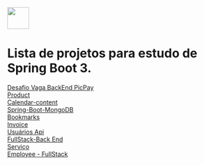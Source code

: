 <img width="50" height="50" loading="lazy" src="https://cdn.jsdelivr.net/gh/devicons/devicon/icons/spring/spring-original.svg" />  

# Lista de projetos para estudo de Spring Boot 3.

[Desafio Vaga BackEnd PicPay](pickpaysimplificado)</br>
[Product](ProjetoProducts2)</br>
[Calendar-content](content-calendar)</br>
[Spring-Boot-MongoDB](spring-Boot-MongoDB)</br>
[Bookmarks](bookmarks)</br>
[Invoice](java_tech_online/invoice)</br>
[Usuários Api](usuariosApi)</br>
[FullStack-Back End](fulstack-backend)</br>
[Serviço](fulstack-backend)</br>
[Employee - FullStack](Employee-fullstack)</br>





